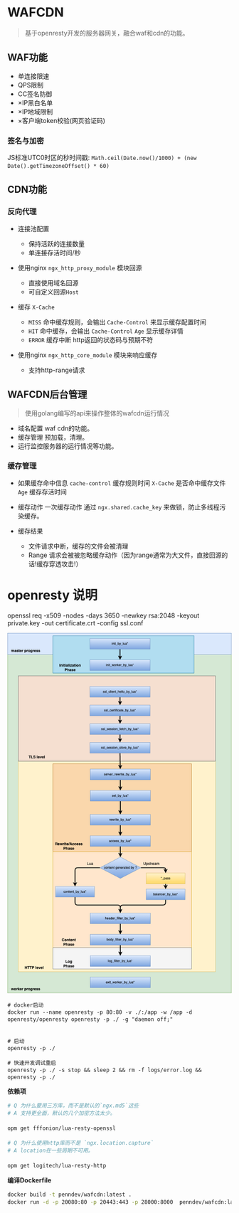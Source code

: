 # WAFCDN

> 基于openresty开发的服务器网关，融合waf和cdn的功能。

## WAF功能
- 单连接限速
- QPS限制
- CC签名防御
- ×IP黑白名单
- ×IP地域限制
- ×客户端token校验(网页验证码)

### 签名与加密

JS标准UTC0时区的秒时间戳: `Math.ceil(Date.now()/1000) + (new Date().getTimezoneOffset() * 60)`





## CDN功能

### 反向代理

- 连接池配置
    - 保持活跃的连接数量
    - 单连接存活时间/秒

- 使用nginx `ngx_http_proxy_module` 模块回源
    - 直接使用域名回源
    - 可自定义回源`Host`

- 缓存 `X-Cache`
    - `MISS` 命中缓存规则，会输出 `Cache-Control` 来显示缓存配置时间
    - `HIT` 命中缓存，会输出 `Cache-Control` `Age` 显示缓存详情
    - `ERROR` 缓存中断 http返回的状态码与预期不符

- 使用nginx `ngx_http_core_module` 模块来响应缓存
    - 支持http-range请求

## WAFCDN后台管理

> 使用golang编写的api来操作整体的wafcdn运行情况 

- 域名配置 waf cdn的功能。
- 缓存管理 预加载，清理。
- 运行监控服务器的运行情况等功能。








### 缓存管理 
- 如果缓存命中信息
    `cache-control` 缓存规则时间
    `X-Cache` 是否命中缓存文件
    `Age` 缓存存活时间

- 缓存动作
    一次缓存动作 通过 `ngx.shared.cache_key` 来做锁，防止多线程污染缓存。

- 缓存结果
    - 文件请求中断，缓存的文件会被清理
    - Range 请求会被被忽略缓存动作（因为range通常为大文件，直接回源的话!缓存穿透攻击!）

# openresty 说明

openssl req -x509 -nodes -days 3650 -newkey rsa:2048 -keyout private.key -out certificate.crt -config ssl.conf


![流程图](https://raw.githubusercontent.com/openresty/lua-nginx-module/refs/heads/master/doc/images/lua_nginx_modules_directives.drawio.png)


```
# docker启动
docker run --name openresty -p 80:80 -v ./:/app -w /app -d openresty/openresty openresty -p ./ -g "daemon off;"


# 启动
openresty -p ./ 

# 快速开发调试重启 
openresty -p ./ -s stop && sleep 2 && rm -f logs/error.log && openresty -p ./
```


**依赖项**
```bash
# Q 为什么要用三方库，而不是默认的`ngx.md5`这些
# A 支持更全面，默认的几个加密方法太少。

opm get fffonion/lua-resty-openssl
 
# Q 为什么使用http库而不是 `ngx.location.capture`
# A location在一些周期不可用。
 
opm get logitech/lua-resty-http
```

**编译Dockerfile**

```bash
docker build -t penndev/wafcdn:latest .
docker run -d -p 20080:80 -p 20443:443 -p 28000:8000  penndev/wafcdn:latest
```
